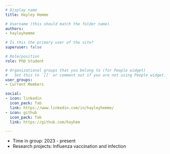 ```yaml
---
# Display name
title: Hayley Hemme

# Username (this should match the folder name)
authors:
- hayleyhemme

# Is this the primary user of the site?
superuser: false

# Role/position
role: PhD Student 

# Organizational groups that you belong to (for People widget)
#   Set this to `[]` or comment out if you are not using People widget.
user_groups:
- Current Members

social:
- icon: linkedin
  icon_pack: fab
  link: https://www.linkedin.com/in/hayleyhemme/
- icon: github
  icon_pack: fab
  link: https://github.com/hayhem

---
```



* Time in group: 2023 - present 
* Research projects: Influenza vaccination and infection

